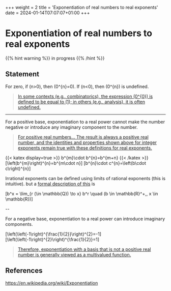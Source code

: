 +++
weight = 2
title = 'Exponentiation of real numbers to real exponents'
date = 2024-01-14T07:07:07+01:00
+++

# Exponentiation of real numbers to real exponents

{{% hint warning %}}
in progress
{{% /hint %}}

## Statement

For zero, if \(n>0\), then \(0^{n}=0\). If \(n<0\), then \(0^{n}\) is undefined.

> [In some contexts (e.g., combinatorics), the expression \(0^{0}\) is defined to be equal to \(1\); in others (e.g., analysis), it is often undefined.](https://en.wikipedia.org/wiki/Exponentiation#Powers_of_zero)

---

For a positive base, exponentiation to a real power cannot make the number negative or introduce any imaginary component to the number.

> [For positive real numbers... The result is always a positive real number, and the identities and properties shown above for integer exponents remain true with these definitions for real exponents.](https://en.wikipedia.org/wiki/Exponentiation)

{{< katex display=true >}}
b^{m}\cdot b^{n}=b^{m+n}
{{< /katex >}}
\[\left(b^{m}\right)^{n}=b^{m\cdot n}\]
\[b^{n}\cdot c^{n}=\left(b\cdot c\right)^{n}\]

Irrational exponents can be defined using limits of rational exponents (this is intuitive). but a [formal description of this](https://en.wikipedia.org/wiki/Exponentiation#Limits_of_rational_exponents) is

\[b^x = \lim_{r (\in \mathbb{Q}) \to x} b^r \quad (b \in \mathbb{R}^+,\, x \in \mathbb{R})\]

--

For a negative base, exponentiation to a real power can introduce imaginary components.

\[\left(\left(-1\right)^{\frac{1}{2}}\right)^{2}=-1\]
\[\left(\left(-1\right)^{2}\right)^{\frac{1}{2}}=1\]

> [Therefore, exponentiation with a basis that is not a positive real number is generally viewed as a multivalued function.](https://en.wikipedia.org/wiki/Exponentiation)

## References

https://en.wikipedia.org/wiki/Exponentiation
